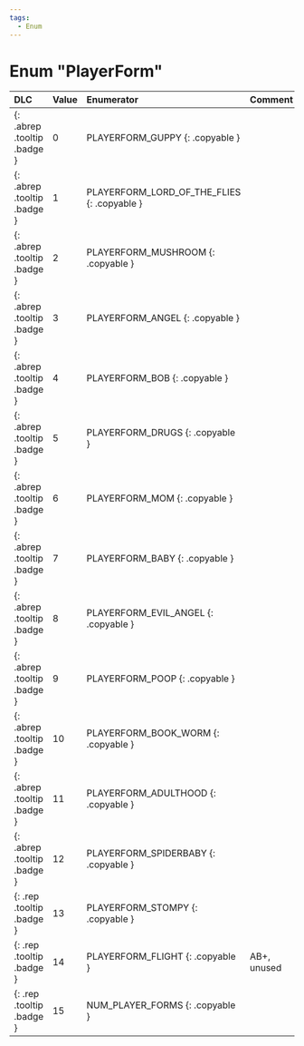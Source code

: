 ```yaml
---
tags:
  - Enum
---
```

# Enum "PlayerForm"
|DLC|Value|Enumerator|Comment|
|:--|:--|:--|:--|
|[ ](#){: .abrep .tooltip .badge }|0 |PLAYERFORM_GUPPY {: .copyable } |  |
|[ ](#){: .abrep .tooltip .badge }|1 |PLAYERFORM_LORD_OF_THE_FLIES {: .copyable } |  |
|[ ](#){: .abrep .tooltip .badge }|2 |PLAYERFORM_MUSHROOM {: .copyable } |  |
|[ ](#){: .abrep .tooltip .badge }|3 |PLAYERFORM_ANGEL {: .copyable } |  |
|[ ](#){: .abrep .tooltip .badge }|4 |PLAYERFORM_BOB {: .copyable } |  |
|[ ](#){: .abrep .tooltip .badge }|5 |PLAYERFORM_DRUGS {: .copyable } |  |
|[ ](#){: .abrep .tooltip .badge }|6 |PLAYERFORM_MOM {: .copyable } |  |
|[ ](#){: .abrep .tooltip .badge }|7 |PLAYERFORM_BABY {: .copyable } |  |
|[ ](#){: .abrep .tooltip .badge }|8 |PLAYERFORM_EVIL_ANGEL {: .copyable } |  |
|[ ](#){: .abrep .tooltip .badge }|9 |PLAYERFORM_POOP {: .copyable } |  |
|[ ](#){: .abrep .tooltip .badge }|10 |PLAYERFORM_BOOK_WORM {: .copyable } |  |
|[ ](#){: .abrep .tooltip .badge }|11 |PLAYERFORM_ADULTHOOD {: .copyable } |  |
|[ ](#){: .abrep .tooltip .badge }|12 |PLAYERFORM_SPIDERBABY {: .copyable } |  |
|[ ](#){: .rep .tooltip .badge }|13 |PLAYERFORM_STOMPY {: .copyable } |  |
|[ ](#){: .rep .tooltip .badge }|14 |PLAYERFORM_FLIGHT {: .copyable } | AB+, unused |
|[ ](#){: .rep .tooltip .badge }|15 |NUM_PLAYER_FORMS {: .copyable } |  |